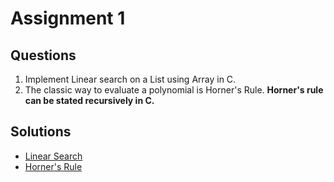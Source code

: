 # Assignment 1

## Questions

1. Implement Linear search on a List using Array in C.
2. The classic way to evaluate a polynomial is Horner's Rule.
    **Horner's rule can be stated recursively in C.**

## Solutions

- [Linear Search](./lsearch.c)
- [Horner's Rule](./horners.c)
